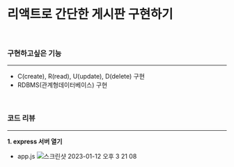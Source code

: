 # 리액트로 간단한 게시판 구현하기
<br/>


### 구현하고싶은 기능
---------------------
- C(create), R(read), U(update), D(delete) 구현
- RDBMS(관계형데이터베이스) 구현
<br/>

### 코드 리뷰
----------------------
**1. express 서버 열기**

- app.js
![스크린샷 2023-01-12 오후 3 21 08](https://user-images.githubusercontent.com/107898063/211992767-83e8c416-41d6-4482-aa26-7fde883b0155.png)
